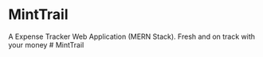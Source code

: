 # MintTrail
A Expense Tracker Web Application (MERN Stack).   Fresh and on track with your money
#   M i n t T r a i l  
 
